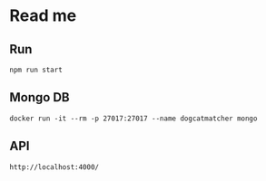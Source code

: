 # Read me
## Run
```npm run start```

## Mongo DB
```
docker run -it --rm -p 27017:27017 --name dogcatmatcher mongo
```

## API
```
http://localhost:4000/
```
